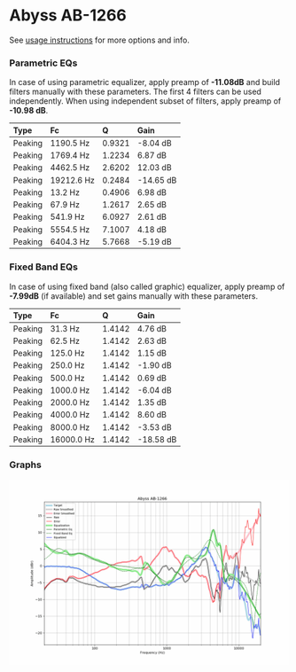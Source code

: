 # Abyss AB-1266
See [usage instructions](https://github.com/jaakkopasanen/AutoEq#usage) for more options and info.

### Parametric EQs
In case of using parametric equalizer, apply preamp of **-11.08dB** and build filters manually
with these parameters. The first 4 filters can be used independently.
When using independent subset of filters, apply preamp of **-10.98 dB**.

| Type    | Fc         |      Q | Gain      |
|:--------|:-----------|:-------|:----------|
| Peaking | 1190.5 Hz  | 0.9321 | -8.04 dB  |
| Peaking | 1769.4 Hz  | 1.2234 | 6.87 dB   |
| Peaking | 4462.5 Hz  | 2.6202 | 12.03 dB  |
| Peaking | 19212.6 Hz | 0.2484 | -14.65 dB |
| Peaking | 13.2 Hz    | 0.4906 | 6.98 dB   |
| Peaking | 67.9 Hz    | 1.2617 | 2.65 dB   |
| Peaking | 541.9 Hz   | 6.0927 | 2.61 dB   |
| Peaking | 5554.5 Hz  | 7.1007 | 4.18 dB   |
| Peaking | 6404.3 Hz  | 5.7668 | -5.19 dB  |

### Fixed Band EQs
In case of using fixed band (also called graphic) equalizer, apply preamp of **-7.99dB**
(if available) and set gains manually with these parameters.

| Type    | Fc         |      Q | Gain      |
|:--------|:-----------|:-------|:----------|
| Peaking | 31.3 Hz    | 1.4142 | 4.76 dB   |
| Peaking | 62.5 Hz    | 1.4142 | 2.63 dB   |
| Peaking | 125.0 Hz   | 1.4142 | 1.15 dB   |
| Peaking | 250.0 Hz   | 1.4142 | -1.90 dB  |
| Peaking | 500.0 Hz   | 1.4142 | 0.69 dB   |
| Peaking | 1000.0 Hz  | 1.4142 | -6.04 dB  |
| Peaking | 2000.0 Hz  | 1.4142 | 1.35 dB   |
| Peaking | 4000.0 Hz  | 1.4142 | 8.60 dB   |
| Peaking | 8000.0 Hz  | 1.4142 | -3.53 dB  |
| Peaking | 16000.0 Hz | 1.4142 | -18.58 dB |

### Graphs
![](./Abyss%20AB-1266.png)